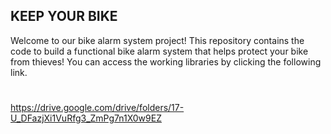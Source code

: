 ## KEEP YOUR BIKE
Welcome to our bike alarm system project! This repository contains the code to build a functional bike alarm system that helps protect your bike from thieves!
You can access the working libraries by clicking the following link. 
#
https://drive.google.com/drive/folders/17-U_DFazjXi1VuRfg3_ZmPg7n1X0w9EZ
